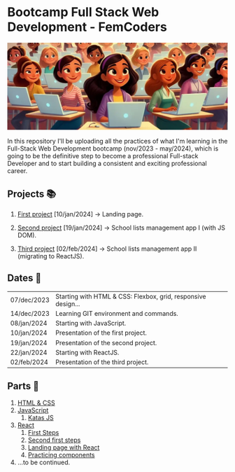﻿# Bootcamp Full Stack Web Development - FemCoders

![Coders](img/coders.png)

In this repository I'll be uploading all the practices of what I'm learning in the Full-Stack Web Development bootcamp (nov/2023 - may/2024), which is going to be the definitive step to become a professional Full-stack Developer and to start building a consistent and exciting professional career.

## Projects 📚

1. [First project](https://github.com/angylearns/femtech_g3) [10/jan/2024] → Landing page.

2. [Second project](https://github.com/angylearns/adminlistas_g4) [19/jan/2024] → School lists management app I (with JS DOM).

3. [Third project](https://github.com/angylearns/adminlistas_react) [02/feb/2024] → School lists management app II (migrating to ReactJS).

## Dates 📅

<table>
   <tr>
      <td>07/dec/2023</td>
      <td>Starting with HTML & CSS: Flexbox, grid, responsive design...</td>
   </tr>
   <tr>
      <td>14/dec/2023</td>
      <td>Learning GIT environment and commands.</td>
   </tr>
   <tr>
      <td>08/jan/2024</td>
      <td>Starting with JavaScript.</td>
   </tr>
   <tr>
      <td>10/jan/2024</td>
      <td>Presentation of the first project.</td>
   </tr>
    <tr>
      <td>19/jan/2024</td>
      <td>Presentation of the second project.</td>
   </tr>
    <tr>
      <td>22/jan/2024</td>
      <td>Starting with ReactJS.</td>
   </tr>
   <tr>
      <td>02/feb/2024</td>
      <td>Presentation of the third project.</td>
   </tr>
</table>

## Parts 📑

1. [HTML & CSS](https://github.com/angylearns/femcoders_fullstack/tree/main/01-html_css)
2. [JavaScript](https://github.com/angylearns/femcoders_fullstack/tree/main/02-javascript)
   1. [Katas JS](https://github.com/angylearns/femcoders_fullstack/tree/main/02-javascript/01-katas_js)
3. [React](https://github.com/angylearns/femcoders_fullstack/tree/main/03-react/first_project-practice)
   1. [First Steps](https://github.com/angylearns/femcoders_fullstack/tree/main/03-react/first_project-practice)
   2. [Second first steps](https://github.com/angylearns/femcoders_fullstack/tree/main/03-react/02-second_project-keep_practice)
   3. [Landing page with React](https://github.com/angylearns/femcoders_fullstack/tree/main/03-react/03-landing_page_angy)
   4. [Practicing components](https://github.com/angylearns/femcoders_fullstack/tree/main/03-react/04-userList)
4. ...to be continued.
